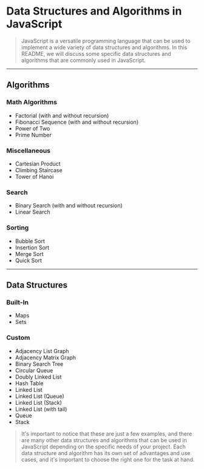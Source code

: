 # Data Structures and Algorithms in JavaScript

>JavaScript is a versatile programming language that can be used to implement a wide variety of data structures and 
> algorithms. In this README, we will discuss some specific data structures and algorithms that are commonly used in 
> JavaScript.

---
## Algorithms

### Math Algorithms

-   Factorial (with and without recursion)
-   Fibonacci Sequence (with and without recursion)
-   Power of Two
-   Prime Number

### Miscellaneous

-   Cartesian Product
-   Climbing Staircase
-   Tower of Hanoi

### Search

-   Binary Search (with and without recursion)
-   Linear Search

### Sorting

-   Bubble Sort
-   Insertion Sort
-   Merge Sort
-   Quick Sort

---
## Data Structures

### Built-In

-   Maps
-   Sets

### Custom

-   Adjacency List Graph
-   Adjacency Matrix Graph
-   Binary Search Tree
-   Circular Queue
-   Doubly Linked List
-   Hash Table
-   Linked List
-   Linked List (Queue)
-   Linked List (Stack)
-   Linked List (with tail)
-   Queue
-   Stack

>It's important to notice that these are just a few examples, and there are many other data structures and algorithms 
>that can be used in JavaScript depending on the specific needs of your project. Each data structure and algorithm has 
> its own set of advantages and use cases, and it's important to choose the right one for the task at hand.